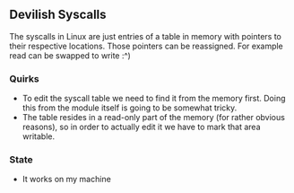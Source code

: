 ## Devilish Syscalls
The syscalls in Linux are just entries of a table in memory with pointers to their respective locations. Those pointers can be reassigned.
For example read can be swapped to write :^)

### Quirks
* To edit the syscall table we need to find it from the memory first. Doing this from the module itself is going to be somewhat tricky.
* The table resides in a read-only part of the memory (for rather obvious reasons), so in order to actually edit it we have to mark that area writable.

### State
* It works on my machine
